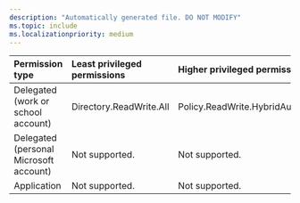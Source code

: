```yaml
---
description: "Automatically generated file. DO NOT MODIFY"
ms.topic: include
ms.localizationpriority: medium
---
```


|Permission type|Least privileged permissions|Higher privileged permissions|
|:---|:---|:---|
|Delegated (work or school account)|Directory.ReadWrite.All|Policy.ReadWrite.HybridAuthentication|
|Delegated (personal Microsoft account)|Not supported.|Not supported.|
|Application|Not supported.|Not supported.|

